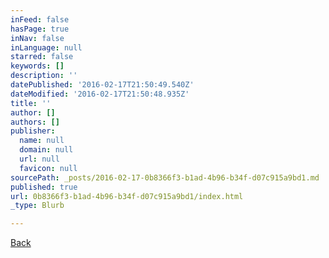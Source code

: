 ```yaml
---
inFeed: false
hasPage: true
inNav: false
inLanguage: null
starred: false
keywords: []
description: ''
datePublished: '2016-02-17T21:50:49.540Z'
dateModified: '2016-02-17T21:50:48.935Z'
title: ''
author: []
authors: []
publisher:
  name: null
  domain: null
  url: null
  favicon: null
sourcePath: _posts/2016-02-17-0b8366f3-b1ad-4b96-b34f-d07c915a9bd1.md
published: true
url: 0b8366f3-b1ad-4b96-b34f-d07c915a9bd1/index.html
_type: Blurb

---
```

[Back][0]

[0]: https://thegrid.ai/water-heater-repair-in-little-rock/